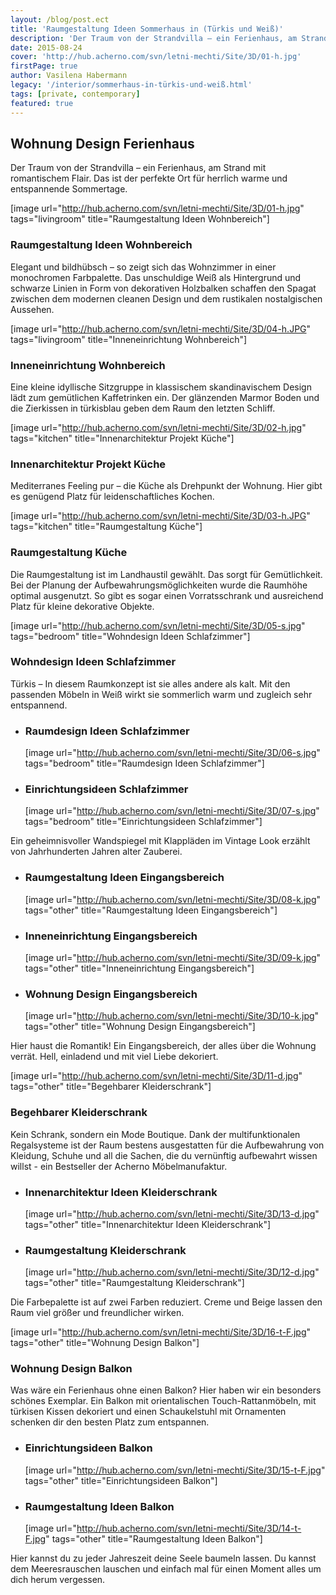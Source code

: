 ```yaml
---
layout: /blog/post.ect
title: 'Raumgestaltung Ideen Sommerhaus in (Türkis und Weiß)'
description: 'Der Traum von der Strandvilla – ein Ferienhaus, am Strand mit romantischem Flair. Das ist der perfekte Ort für herrlich warme und entspannende  Sommertage.'
date: 2015-08-24
cover: 'http://hub.acherno.com/svn/letni-mechti/Site/3D/01-h.jpg'
firstPage: true
author: Vasilena Habermann
legacy: '/interior/sommerhaus-in-türkis-und-weiß.html'
tags: [private, contemporary]
featured: true
---
```

## **Wohnung Design** Ferienhaus
Der Traum von der Strandvilla – ein Ferienhaus, am Strand mit romantischem Flair. Das ist der perfekte Ort für herrlich warme und entspannende Sommertage.

[image url="http://hub.acherno.com/svn/letni-mechti/Site/3D/01-h.jpg" tags="livingroom" title="Raumgestaltung Ideen Wohnbereich"]
### Raumgestaltung Ideen **Wohnbereich**

Elegant und bildhübsch – so zeigt sich das Wohnzimmer in einer monochromen Farbpalette. Das unschuldige Weiß als Hintergrund und schwarze Linien in Form von dekorativen Holzbalken schaffen den Spagat zwischen dem modernen cleanen Design und dem rustikalen nostalgischen Aussehen.

[image url="http://hub.acherno.com/svn/letni-mechti/Site/3D/04-h.JPG" tags="livingroom" title="Inneneinrichtung Wohnbereich"]
### Inneneinrichtung **Wohnbereich**

Eine kleine idyllische Sitzgruppe in klassischem skandinavischem Design lädt zum gemütlichen Kaffetrinken ein. Der glänzenden Marmor Boden und die Zierkissen in türkisblau geben dem Raum den letzten Schliff.

[image url="http://hub.acherno.com/svn/letni-mechti/Site/3D/02-h.jpg" tags="kitchen" title="Innenarchitektur Projekt Küche"]
### Innenarchitektur Projekt **Küche**

Mediterranes Feeling pur – die Küche als Drehpunkt der Wohnung. Hier gibt es genügend Platz für leidenschaftliches Kochen.

[image url="http://hub.acherno.com/svn/letni-mechti/Site/3D/03-h.JPG" tags="kitchen" title="Raumgestaltung Küche"]
### Raumgestaltung **Küche**

Die Raumgestaltung ist im Landhaustil gewählt. Das sorgt für Gemütlichkeit. Bei der Planung der Aufbewahrungsmöglichkeiten wurde die Raumhöhe optimal ausgenutzt. So gibt es sogar einen Vorratsschrank und ausreichend Platz für kleine dekorative Objekte.

[image url="http://hub.acherno.com/svn/letni-mechti/Site/3D/05-s.jpg" tags="bedroom" title="Wohndesign Ideen Schlafzimmer"]
### Wohndesign Ideen **Schlafzimmer**

Türkis –  In diesem Raumkonzept ist sie alles andere als kalt. Mit den passenden Möbeln in Weiß wirkt sie sommerlich warm und zugleich sehr entspannend.

-   ### Raumdesign Ideen **Schlafzimmer**
    [image url="http://hub.acherno.com/svn/letni-mechti/Site/3D/06-s.jpg" tags="bedroom" title="Raumdesign Ideen Schlafzimmer"]
-   ### Einrichtungsideen **Schlafzimmer**
    [image url="http://hub.acherno.com/svn/letni-mechti/Site/3D/07-s.jpg" tags="bedroom" title="Einrichtungsideen Schlafzimmer"]

Ein geheimnisvoller Wandspiegel  mit Klappläden im Vintage Look erzählt von Jahrhunderten Jahren alter Zauberei. 

-   ### Raumgestaltung Ideen **Eingangsbereich**
    [image url="http://hub.acherno.com/svn/letni-mechti/Site/3D/08-k.jpg" tags="other" title="Raumgestaltung Ideen Eingangsbereich"]
-   ### Inneneinrichtung **Eingangsbereich**
    [image url="http://hub.acherno.com/svn/letni-mechti/Site/3D/09-k.jpg" tags="other" title="Inneneinrichtung Eingangsbereich"]
-   ### Wohnung Design **Eingangsbereich**
    [image url="http://hub.acherno.com/svn/letni-mechti/Site/3D/10-k.jpg" tags="other" title="Wohnung Design Eingangsbereich"]

Hier haust die Romantik! Ein Eingangsbereich, der alles über die Wohnung verrät. Hell, einladend und mit viel Liebe dekoriert.

[image url="http://hub.acherno.com/svn/letni-mechti/Site/3D/11-d.jpg" tags="other" title="Begehbarer Kleiderschrank"]
### Begehbarer **Kleiderschrank**

Kein Schrank, sondern ein Mode Boutique. Dank der multifunktionalen Regalsysteme ist der Raum bestens ausgestatten für die Aufbewahrung von Kleidung, Schuhe und all die Sachen, die du vernünftig aufbewahrt wissen willst - ein Bestseller der Acherno Möbelmanufaktur.

-   ### Innenarchitektur Ideen **Kleiderschrank**
    [image url="http://hub.acherno.com/svn/letni-mechti/Site/3D/13-d.jpg" tags="other" title="Innenarchitektur Ideen Kleiderschrank"]
-   ### Raumgestaltung **Kleiderschrank**
    [image url="http://hub.acherno.com/svn/letni-mechti/Site/3D/12-d.jpg" tags="other" title="Raumgestaltung Kleiderschrank"]

Die Farbepalette ist auf zwei Farben reduziert. Creme und Beige lassen den Raum viel größer und freundlicher wirken. 

[image url="http://hub.acherno.com/svn/letni-mechti/Site/3D/16-t-F.jpg" tags="other" title="Wohnung Design Balkon"]
### Wohnung Design **Balkon**

Was wäre ein Ferienhaus ohne einen Balkon? Hier haben wir ein besonders schönes Exemplar. Ein Balkon mit orientalischen Touch-Rattanmöbeln, mit türkisen Kissen dekoriert und einen Schaukelstuhl  mit Ornamenten schenken dir den besten Platz zum entspannen.

-   ### Einrichtungsideen **Balkon**
    [image url="http://hub.acherno.com/svn/letni-mechti/Site/3D/15-t-F.jpg" tags="other" title="Einrichtungsideen Balkon"]
-   ### Raumgestaltung Ideen **Balkon**
    [image url="http://hub.acherno.com/svn/letni-mechti/Site/3D/14-t-F.jpg" tags="other" title="Raumgestaltung Ideen Balkon"]

Hier kannst du zu jeder Jahreszeit deine Seele baumeln lassen. Du kannst dem Meeresrauschen lauschen und einfach mal für einen Moment alles um dich herum vergessen.